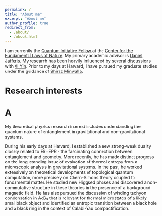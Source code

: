 ```yaml
---
permalink: /
title: "About me"
excerpt: "About me"
author_profile: true
redirect_from: 
  - /about/
  - /about.html
---
```


I am currently the [Quantum Initiative Fellow ](https://quantum.harvard.edu/post-doctoral-fellows) at the [Center for the Fundamental Laws of Nature](https://hetg.physics.harvard.edu). My primary academic advisor is [Daniel Jafferis](https://www.physics.harvard.edu/people/facpages/jafferis). My research has been heavily influenced by several discussions with [Xi Yin](https://www.physics.harvard.edu/people/facpages/yin). Prior to my days at Harvard, I have pursued my graduate studies under the guidance of [Shiraz Minwalla](https://en.wikipedia.org/wiki/Shiraz_Minwalla). 

Research interests
======

# A
My theoretical physics research interest includes understanding the quantum nature of entanglement in gravitational and non-gravitational systems. 

During his early days at Harvard, I established a new strong-weak duality closely related to ER=EPR - the fascinating connection between entanglement and geometry. More recently, he has made distinct progress on the long-standing issue of evaluation of thermal entropy from a microscopic analysis in gravitational systems. In the past, he worked extensively on theoretical developments of topological quantum computation, more precisely on Chern-Simons theory coupled to fundamental matter. He studied new Higgsed phases and discovered a non-commutative structure in these theories in the presence of a background magnetic field. He has also pursued the discussion of winding tachyon condensation in AdS₃ that is relevant for thermal microstates of a likely small black object and identified an entropic transition between a black hole and a black ring in the context of Calabi-Yau compactification. 
